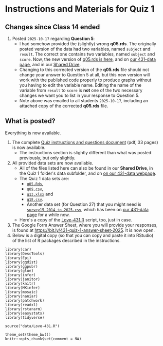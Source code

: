 # Instructions and Materials for Quiz 1

## Changes since Class 14 ended

1. Posted `2025-10-17` regarding **Question 5**: 
    - I had somehow provided the (slightly) wrong **q05.rds**. The originally posted version of the data had two variables, named `subject` and `result`. The correct one contains two variables, named `subject` and `score`. Now, the new version of [q05.rds is here](https://github.com/THOMASELOVE/431-quizzes-2025/raw/refs/heads/main/quiz1/data/q05.Rds), and on [our 431-data page](https://github.com/THOMASELOVE/431-data), and in our [Shared Drive](https://thomaselove.github.io/431-2025/google.html).
    - Changing to this corrected version of the **q05.rds** file should not change your answer to Question 5 at all, but this new version will work with the published code properly to produce graphs without you having to edit the variable name. Editing the name of the variable from `result` to `score` is **not** one of the two necessary changes we want you to list in your response to Question 5.
    - Note above was emailed to all students `2025-10-17`, including an attached copy of the corrected **q05.rds** file.

## What is posted?

Everything is now available.

1. The complete [Quiz instructions and questions document](https://github.com/THOMASELOVE/431-quizzes-2025/blob/main/quiz1/431-2025-quiz1.pdf) (pdf, 33 pages) is now available.
    - The instructions section is slightly different than what was posted previously, but only slightly.
2. All provided data sets are now available.
    - All of the files listed here can also be found in our **Shared Drive**, in the Quiz 1 folder's data subfolder, and on [on our 431-data webpage](https://github.com/THOMASELOVE/431-data).
    - The Quiz 1 data sets are:
        - [`q05.Rds`](https://github.com/THOMASELOVE/431-quizzes-2025/raw/refs/heads/main/quiz1/data/q05.Rds),
        - [`q09.csv`](https://raw.githubusercontent.com/THOMASELOVE/431-quizzes-2025/refs/heads/main/quiz1/data/q09.csv),
        - [`q13.xlsx`](https://github.com/THOMASELOVE/431-quizzes-2025/raw/refs/heads/main/quiz1/data/q13.xlsx) and
        - [`q18.csv`](https://raw.githubusercontent.com/THOMASELOVE/431-quizzes-2025/refs/heads/main/quiz1/data/q18.csv).
        - Another data set (for Question 27) that you might need is [`survey15_2014_to_2025.csv`](https://raw.githubusercontent.com/THOMASELOVE/431-quizzes-2025/refs/heads/main/quiz1/data/survey15_2014_to_2025.csv), which has been on [our 431-data page](https://github.com/THOMASELOVE/431-data) for a while now.
    - Here's a copy of the [Love-431.R](https://raw.githubusercontent.com/THOMASELOVE/431-quizzes-2025/refs/heads/main/quiz1/data/Love-431.R) script, too, just in case.
3. The Google Form Answer Sheet, where you will provide your responses, is found at <https://bit.ly/431-quiz-1-answer-sheet-2025>. It is now open.
4. Below is a digital copy (so that you can copy and paste it into RStudio) of the list of R packages described in the instructions.

```
library(car)
library(DescTools)
library(Epi)
library(ggdist)
library(ggpubr)
library(glue)
library(infer)
library(janitor)
library(knitr)
library(MKinfer)
library(mosaic)
library(naniar)
library(patchwork)
library(readxl)
library(rstanarm)
library(easystats)
library(tidyverse)

source("data/Love-431.R")

theme_set(theme_bw())
knitr::opts_chunk$set(comment = NA)
```
